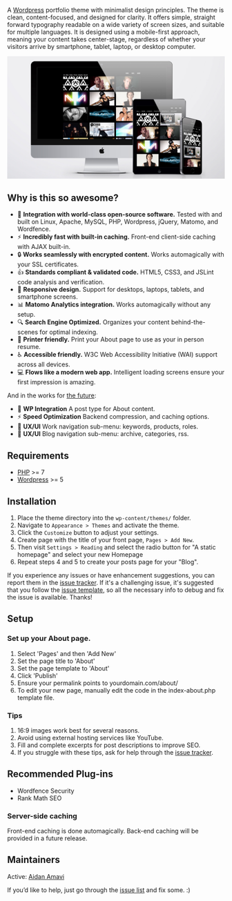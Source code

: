 A [Wordpress](https://www.wordpress.org) portfolio theme with minimalist design principles. The theme is clean, content-focused, and designed for clarity. It offers simple, straight forward typography readable on a wide variety of screen sizes, and suitable for multiple languages. It is designed using a mobile-first approach, meaning your content takes center-stage, regardless of whether your visitors arrive by smartphone, tablet, laptop, or desktop computer.

![Portfolio Theme Screen Shot](https://raw.githubusercontent.com/aidanamavi/portfolio-resume/master/img/markdown_screenshot.jpg "Portfolio Theme Screen Shot")



## Why is this so awesome?

* :rocket: **Integration with world-class open-source software.** Tested with and built on Linux, Apache, MySQL, PHP, Wordpress, jQuery, Matomo, and Wordfence.
* :zap: **Incredibly fast with built-in caching.** Front-end client-side caching with AJAX built-in.
* :lock: **Works seamlessly with encrypted content.** Works automagically with your SSL certificates.
* :+1: **Standards compliant & validated code.** HTML5, CSS3, and JSLint code analysis and verification.
* :iphone: **Responsive design.** Support for desktops, laptops, tablets, and smartphone screens.
* :bar_chart: **Matomo Analytics integration.** Works automagically without any setup.
* :mag: **Search Engine Optimized.** Organizes your content behind-the-scenes for optimal indexing.
* :page_facing_up: **Printer friendly.** Print your About page to use as your in person resume.
* :wheelchair: **Accessible friendly.** W3C Web Accessibility Initiative (WAI) support across all devices.
* :computer: **Flows like a modern web app.** Intelligent loading screens ensure your first impression is amazing.

And in the works for [the future](https://github.com/aidanamavi/portfolio-resume/milestones/0.3):
* :rocket: **WP Integration** A post type for About content.
* :zap: **Speed Optimization** Backend compression, and caching options.
* :art: **UX/UI** Work navigation sub-menu: keywords, products, roles.
* :art: **UX/UI** Blog navigation sub-menu: archive, categories, rss.



## Requirements

* [PHP](https://www.php.net/) >= 7
* [Wordpress](https://www.wordpress.org) >= 5



## Installation

1. Place the theme directory into the `wp-content/themes/` folder.
2. Navigate to `Appearance > Themes` and activate the theme.
3. Click the `Customize` button to adjust your settings.
4. Create page with the title of your front page, `Pages > Add New`.
5. Then visit `Settings > Reading` and select the radio button for "A static homepage" and select your new Homepage
6. Repeat steps 4 and 5 to create your posts page for your "Blog".

If you experience any issues or have enhancement suggestions, you can report them in the [issue tracker](https://github.com/aidanamavi/portfolio-resume/issues). If it's a challenging issue, it's suggested that you follow the [issue template](https://raw.githubusercontent.com/aidanamavi/portfolio-resume/master/issues-template.md), so all the necessary info to debug and fix the issue is available. Thanks!



## Setup

### Set up your About page.

1. Select 'Pages' and then 'Add New'
2. Set the page title to 'About'
3. Set the page template to 'About'
4. Click 'Publish'
5. Ensure your permalink points to yourdomain.com/about/
6. To edit your new page, manually edit the code in the index-about.php template file.

### Tips

1. 16:9 images work best for several reasons.
2. Avoid using external hosting services like YouTube.
3. Fill and complete excerpts for post descriptions to improve SEO.
4. If you struggle with these tips, ask for help through the [issue tracker](https://github.com/aidanamavi/portfolio-resume/issues).


## Recommended Plug-ins

* Wordfence Security
* Rank Math SEO



### Server-side caching
Front-end caching is done automagically. Back-end caching will be provided in a future release.



## Maintainers

Active: [Aidan Amavi](https://github.com/AidanAmavi)

If you’d like to help, just go through the [issue list](https://github.com/aidanamavi/portfolio-resume/issues) and fix some. :)
